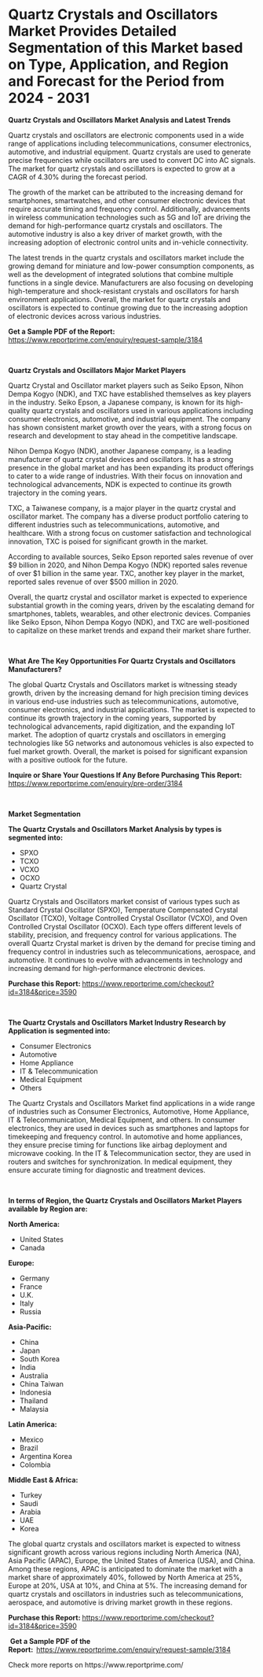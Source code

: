<p><h1>Quartz Crystals and Oscillators Market Provides Detailed Segmentation of this Market based on Type, Application, and Region and Forecast for the Period from 2024 - 2031</h1></p><p><strong>Quartz Crystals and Oscillators Market Analysis and Latest Trends</strong></p>
<p><p>Quartz crystals and oscillators are electronic components used in a wide range of applications including telecommunications, consumer electronics, automotive, and industrial equipment. Quartz crystals are used to generate precise frequencies while oscillators are used to convert DC into AC signals. The market for quartz crystals and oscillators is expected to grow at a CAGR of 4.30% during the forecast period.</p><p>The growth of the market can be attributed to the increasing demand for smartphones, smartwatches, and other consumer electronic devices that require accurate timing and frequency control. Additionally, advancements in wireless communication technologies such as 5G and IoT are driving the demand for high-performance quartz crystals and oscillators. The automotive industry is also a key driver of market growth, with the increasing adoption of electronic control units and in-vehicle connectivity.</p><p>The latest trends in the quartz crystals and oscillators market include the growing demand for miniature and low-power consumption components, as well as the development of integrated solutions that combine multiple functions in a single device. Manufacturers are also focusing on developing high-temperature and shock-resistant crystals and oscillators for harsh environment applications. Overall, the market for quartz crystals and oscillators is expected to continue growing due to the increasing adoption of electronic devices across various industries.</p></p>
<p><strong>Get a Sample PDF of the Report:&nbsp;</strong> <a href="https://www.reportprime.com/enquiry/request-sample/3184">https://www.reportprime.com/enquiry/request-sample/3184</a></p>
<p>&nbsp;</p>
<p><strong>Quartz Crystals and Oscillators Major Market Players</strong></p>
<p><p>Quartz Crystal and Oscillator market players such as Seiko Epson, Nihon Dempa Kogyo (NDK), and TXC have established themselves as key players in the industry. Seiko Epson, a Japanese company, is known for its high-quality quartz crystals and oscillators used in various applications including consumer electronics, automotive, and industrial equipment. The company has shown consistent market growth over the years, with a strong focus on research and development to stay ahead in the competitive landscape.</p><p>Nihon Dempa Kogyo (NDK), another Japanese company, is a leading manufacturer of quartz crystal devices and oscillators. It has a strong presence in the global market and has been expanding its product offerings to cater to a wide range of industries. With their focus on innovation and technological advancements, NDK is expected to continue its growth trajectory in the coming years.</p><p>TXC, a Taiwanese company, is a major player in the quartz crystal and oscillator market. The company has a diverse product portfolio catering to different industries such as telecommunications, automotive, and healthcare. With a strong focus on customer satisfaction and technological innovation, TXC is poised for significant growth in the market.</p><p>According to available sources, Seiko Epson reported sales revenue of over $9 billion in 2020, and Nihon Dempa Kogyo (NDK) reported sales revenue of over $1 billion in the same year. TXC, another key player in the market, reported sales revenue of over $500 million in 2020.</p><p>Overall, the quartz crystal and oscillator market is expected to experience substantial growth in the coming years, driven by the escalating demand for smartphones, tablets, wearables, and other electronic devices. Companies like Seiko Epson, Nihon Dempa Kogyo (NDK), and TXC are well-positioned to capitalize on these market trends and expand their market share further.</p></p>
<p>&nbsp;</p>
<p><strong>What Are The Key Opportunities For Quartz Crystals and Oscillators Manufacturers?</strong></p>
<p><p>The global Quartz Crystals and Oscillators market is witnessing steady growth, driven by the increasing demand for high precision timing devices in various end-use industries such as telecommunications, automotive, consumer electronics, and industrial applications. The market is expected to continue its growth trajectory in the coming years, supported by technological advancements, rapid digitization, and the expanding IoT market. The adoption of quartz crystals and oscillators in emerging technologies like 5G networks and autonomous vehicles is also expected to fuel market growth. Overall, the market is poised for significant expansion with a positive outlook for the future.</p></p>
<p><strong>Inquire or Share Your Questions If Any Before Purchasing This Report:</strong> <a href="https://www.reportprime.com/enquiry/pre-order/3184">https://www.reportprime.com/enquiry/pre-order/3184</a></p>
<p>&nbsp;</p>
<p><strong>Market Segmentation</strong></p>
<p><strong>The Quartz Crystals and Oscillators Market Analysis by types is segmented into:</strong></p>
<p><ul><li>SPXO</li><li>TCXO</li><li>VCXO</li><li>OCXO</li><li>Quartz Crystal</li></ul></p>
<p><p>Quartz Crystals and Oscillators market consist of various types such as Standard Crystal Oscillator (SPXO), Temperature Compensated Crystal Oscillator (TCXO), Voltage Controlled Crystal Oscillator (VCXO), and Oven Controlled Crystal Oscillator (OCXO). Each type offers different levels of stability, precision, and frequency control for various applications. The overall Quartz Crystal market is driven by the demand for precise timing and frequency control in industries such as telecommunications, aerospace, and automotive. It continues to evolve with advancements in technology and increasing demand for high-performance electronic devices.</p></p>
<p><strong>Purchase this Report:&nbsp;</strong><a href="https://www.reportprime.com/checkout?id=3184&price=3590">https://www.reportprime.com/checkout?id=3184&price=3590</a></p>
<p>&nbsp;</p>
<p><strong>The Quartz Crystals and Oscillators Market Industry Research by Application is segmented into:</strong></p>
<p><ul><li>Consumer Electronics</li><li>Automotive</li><li>Home Appliance</li><li>IT & Telecommunication</li><li>Medical Equipment</li><li>Others</li></ul></p>
<p><p>The Quartz Crystals and Oscillators Market find applications in a wide range of industries such as Consumer Electronics, Automotive, Home Appliance, IT & Telecommunication, Medical Equipment, and others. In consumer electronics, they are used in devices such as smartphones and laptops for timekeeping and frequency control. In automotive and home appliances, they ensure precise timing for functions like airbag deployment and microwave cooking. In the IT & Telecommunication sector, they are used in routers and switches for synchronization. In medical equipment, they ensure accurate timing for diagnostic and treatment devices.</p></p>
<p>&nbsp;</p>
<p><strong>In terms of Region, the Quartz Crystals and Oscillators Market Players available by Region are:</strong></p>
<p>
    <p> <strong> North America: </strong>
        <ul>
            <li>United States</li>
            <li>Canada</li>
        </ul>
        </p> 
    <p> <strong> Europe: </strong>
        <ul>
            <li>Germany</li>
            <li>France</li>
            <li>U.K.</li>
            <li>Italy</li>
            <li>Russia</li>
        </ul>
        </p> 
    <p> <strong> Asia-Pacific: </strong>
        <ul>
            <li>China</li>
            <li>Japan</li>
            <li>South Korea</li>
            <li>India</li>
            <li>Australia</li>
            <li>China Taiwan</li>
            <li>Indonesia</li>
            <li>Thailand</li>
            <li>Malaysia</li>
        </ul>
        </p> 
    <p> <strong> Latin America: </strong>
        <ul>
            <li>Mexico</li>
            <li>Brazil</li>
            <li>Argentina Korea</li>
            <li>Colombia</li>
        </ul>
        </p> 
    <p> <strong> Middle East & Africa: </strong>
        <ul>
            <li>Turkey</li>
            <li>Saudi</li>
            <li>Arabia</li>
            <li>UAE</li>
            <li>Korea</li>
        </ul>
    </p>
    </p>
<p><p>The global quartz crystals and oscillators market is expected to witness significant growth across various regions including North America (NA), Asia Pacific (APAC), Europe, the United States of America (USA), and China. Among these regions, APAC is anticipated to dominate the market with a market share of approximately 40%, followed by North America at 25%, Europe at 20%, USA at 10%, and China at 5%. The increasing demand for quartz crystals and oscillators in industries such as telecommunications, aerospace, and automotive is driving market growth in these regions.</p></p>
<p><strong>Purchase this Report: </strong><a href="https://www.reportprime.com/checkout?id=3184&price=3590">https://www.reportprime.com/checkout?id=3184&price=3590</a></p>
<p>&nbsp;<strong>Get a Sample PDF of the Report:&nbsp;&nbsp;</strong><a href="https://www.reportprime.com/enquiry/request-sample/3184">https://www.reportprime.com/enquiry/request-sample/3184</a></p>
<p><strong></strong></p>
<p>Check more reports on https://www.reportprime.com/</p>